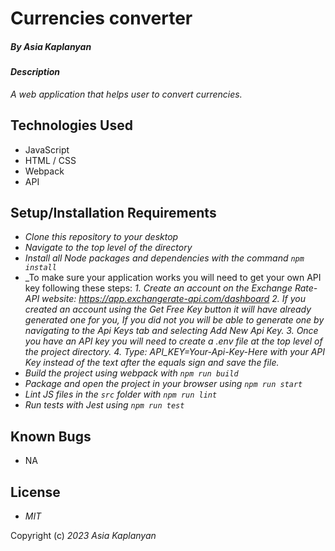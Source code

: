 # Currencies converter

##### By _Asia Kaplanyan_

#### _Description_

_A web application that helps user to convert currencies._

## Technologies Used

* JavaScript
* HTML / CSS
* Webpack
* API

## Setup/Installation Requirements

* _Clone this repository to your desktop_
* _Navigate to the top level of the directory_
* _Install all Node packages and dependencies with the command ``npm install``_
* _To make sure your application works you will need to get your own API key following these steps:
 _1. Create an account on the Exchange Rate-API website: https://app.exchangerate-api.com/dashboard_
 _2. If you created an account using the Get Free Key button it will have already generated one for you, If you did not you will be able to generate one by navigating to the Api Keys tab and selecting Add New Api Key._
 _3. Once you have an API key you will need to create a .env file at the top level of the project directory._
 _4. Type: API_KEY=Your-Api-Key-Here with your API Key instead of the text after the equals sign and save the file._
* _Build the project using webpack with ``npm run build``_
* _Package and open the project in your browser using ``npm run start``_
* _Lint JS files in the ``src`` folder with ``npm run lint``_
* _Run tests with Jest using ``npm run test``_

## Known Bugs

* NA

## License

* _MIT_

Copyright (c) _2023_ _Asia Kaplanyan_
